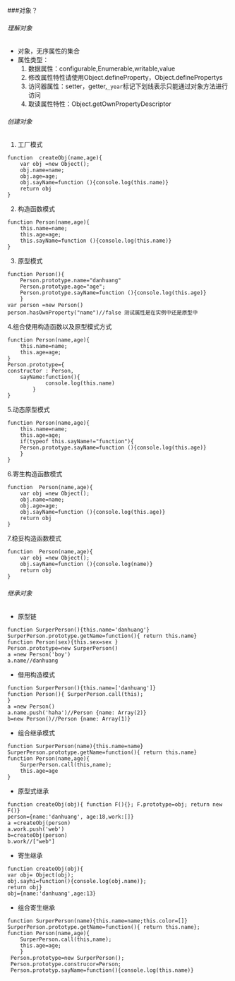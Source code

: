 ###对象？
###### 理解对象
- 对象，无序属性的集合
- 属性类型：
	1. 数据属性：configurable,Enumerable,writable,value
	2. 修改属性特性请使用Object.defineProperty，Object.definePropertys
	3. 访问器属性：setter，getter,`_year`标记下划线表示只能通过对象方法进行访问
	4. 取读属性特性：Object.getOwnPropertyDescriptor

###### 创建对象
1. 工厂模式
```
function  createObj(name,age){
	var obj =new Object();
	obj.name=name;
	obj.age=age;
    obj.sayName=function (){console.log(this.name)}
	return obj
}
```
2. 构造函数模式
```
function Person(name,age){
	this.name=name;
	this.age=age;
    this.sayName=function (){console.log(this.name)}
}
```
3. 原型模式
```
function Person(){
	Person.prototype.name="danhuang"
	Person.prototype.age="age";
	Person.prototype.sayName=function (){console.log(this.age)}
	}
var person =new Person()
person.hasOwnProperty("name")//false 测试属性是在实例中还是原型中
```
4.组合使用构造函数以及原型模式方式
```
function Person(name,age){
	this.name=name;
	this.age=age;
}
Person.prototype={
constructor : Person,
	sayName:function(){
    		console.log(this.name)
		}
}
```
5.动态原型模式
```
function Person(name,age){
	this.name=name;
	this.age=age;
    if(typeof this.sayName!="function"){
    Person.prototype.sayName=function (){console.log(this.age)}
    }
}
```
6.寄生构造函数模式
```
function  Person(name,age){
	var obj =new Object();
	obj.name=name;
	obj.age=age;
    obj.sayName=function (){console.log(this.age)}
	return obj
}
```
7.稳妥构造函数模式
```
function  Person(name,age){
	var obj =new Object();
    obj.sayName=function (){console.log(name)}
	return obj
}
```
###### 继承对象
- 原型链
```
function SurperPerson(){this.name='danhuang'}
SurperPerson.prototype.getName=function(){ return this.name}
function Person(sex){this.sex=sex }
Person.prototype=new SurperPerson()
a =new Person('boy')
a.name//danhuang
```
- 借用构造模式
```
function SurperPerson(){this.name=['danhuang']}
function Person(){ SurperPerson.call(this);
}
a =new Person()
a.name.push('haha')//Person {name: Array(2)}
b=new Person()//Person {name: Array(1)}
```
- 组合继承模式
```
function SurperPerson(name){this.name=name}
SurperPerson.prototype.getName=function(){ return this.name}
function Person(name,age){ 
	SurperPerson.call(this,name);
	this.age=age
}
```
- 原型式继承
```
function createObj(obj){ function F(){}; F.prototype=obj; return new F()}
person={name:'danhuang', age:18,work:[]}
a =createObj(person)
a.work.push('web')
b=createObj(person)
b.work//["web"]
```
- 寄生继承
```
function createObj(obj){ 
var obj= Object(obj);
obj.sayhi=function(){console.log(obj.name)};
return obj}
obj={name:'danhuang',age:13}
```
- 组合寄生继承
```
function SurperPerson(name){this.name=name;this.color=[]}
SurperPerson.prototype.getName=function(){ return this.name};
function Person(name,age){ 
	SurperPerson.call(this,name);
    this.age=age;
	}
 Person.prototype=new SurperPerson();
 Person.prototype.construcor=Person;
 Person.prototyp.sayName=function(){console.log(this.name)}   
```

